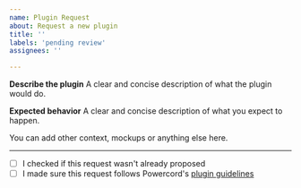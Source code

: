 ```yaml
---
name: Plugin Request
about: Request a new plugin
title: '' 
labels: 'pending review'
assignees: ''

---
```


**Describe the plugin**
A clear and concise description of what the plugin would do.

**Expected behavior**
A clear and concise description of what you expect to happen.

You can add other context, mockups or anything else here.

----

 - [ ] I checked if this request wasn't already proposed
 - [ ] I made sure this request follows Powercord's [plugin guidelines](https://github.com/powercord-community/guidelines)
